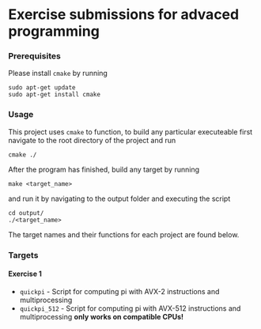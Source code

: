 # Exercise submissions for advaced programming
### Prerequisites

Please install ```cmake``` by running

```
sudo apt-get update
sudo apt-get install cmake
```

### Usage
This project uses ```cmake``` to function, to build any particular executeable first navigate to the root directory of
the project and run 

```
cmake ./
```

After the program has finished, build any target by running

```
make <target_name>
```

and run it by navigating to the output folder and executing the script

```
cd output/
./<target_name>
```

The target names and their functions for each project are found below.

### Targets
#### Exercise 1

* ```quickpi``` - Script for computing pi with AVX-2 instructions and multiprocessing
* ```quickpi_512``` - Script for computing pi with AVX-512 instructions and multiprocessing **only works on compatible CPUs!**